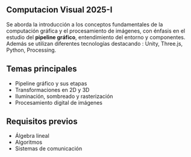 ## Computacion Visual 2025-I
Se aborda la introducción a los conceptos fundamentales de la computación gráfica y el procesamiento de imágenes, con énfasis en el estudio del **pipeline gráfico**, entendimiento del entorno y componentes. Además se utilizan diferentes tecnologías destacando : Unity,
Three.js, Python, Processing.

## Temas principales

- Pipeline gráfico y sus etapas
- Transformaciones en 2D y 3D
- Iluminación, sombreado y rasterización
- Procesamiento digital de imágenes

## Requisitos previos

- Álgebra lineal  
- Algoritmos  
- Sistemas de comunicación

